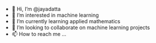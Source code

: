 - 👋 Hi, I’m @jayadatta
- 👀 I’m interested in machine learning
- 🌱 I’m currently learning applied mathematics
- 💞️ I’m looking to collaborate on machine learning projects
- 📫 How to reach me ...

<!---
jayadatta16/jayadatta16 is a ✨ special ✨ repository because its `README.md` (this file) appears on your GitHub profile.
You can click the Preview link to take a look at your changes.
--->
